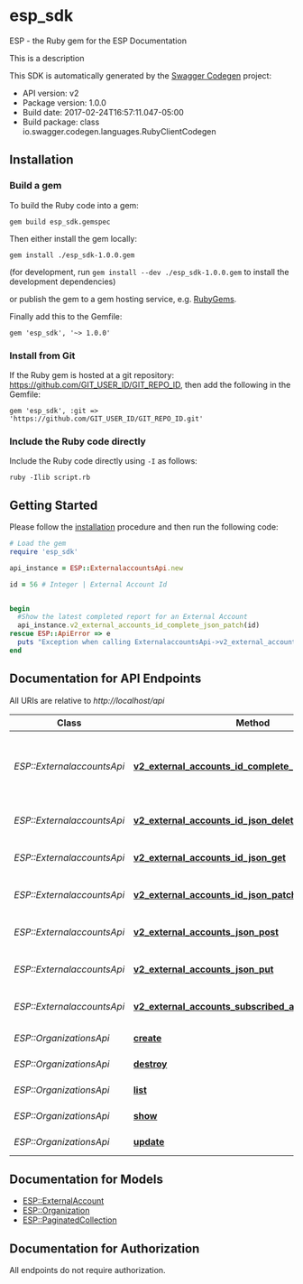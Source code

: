 # esp_sdk

ESP - the Ruby gem for the ESP Documentation

This is a description

This SDK is automatically generated by the [Swagger Codegen](https://github.com/swagger-api/swagger-codegen) project:

- API version: v2
- Package version: 1.0.0
- Build date: 2017-02-24T16:57:11.047-05:00
- Build package: class io.swagger.codegen.languages.RubyClientCodegen

## Installation

### Build a gem

To build the Ruby code into a gem:

```shell
gem build esp_sdk.gemspec
```

Then either install the gem locally:

```shell
gem install ./esp_sdk-1.0.0.gem
```
(for development, run `gem install --dev ./esp_sdk-1.0.0.gem` to install the development dependencies)

or publish the gem to a gem hosting service, e.g. [RubyGems](https://rubygems.org/).

Finally add this to the Gemfile:

    gem 'esp_sdk', '~> 1.0.0'

### Install from Git

If the Ruby gem is hosted at a git repository: https://github.com/GIT_USER_ID/GIT_REPO_ID, then add the following in the Gemfile:

    gem 'esp_sdk', :git => 'https://github.com/GIT_USER_ID/GIT_REPO_ID.git'

### Include the Ruby code directly

Include the Ruby code directly using `-I` as follows:

```shell
ruby -Ilib script.rb
```

## Getting Started

Please follow the [installation](#installation) procedure and then run the following code:
```ruby
# Load the gem
require 'esp_sdk'

api_instance = ESP::ExternalaccountsApi.new

id = 56 # Integer | External Account Id


begin
  #Show the latest completed report for an External Account
  api_instance.v2_external_accounts_id_complete_json_patch(id)
rescue ESP::ApiError => e
  puts "Exception when calling ExternalaccountsApi->v2_external_accounts_id_complete_json_patch: #{e}"
end

```

## Documentation for API Endpoints

All URIs are relative to *http://localhost/api*

Class | Method | HTTP request | Description
------------ | ------------- | ------------- | -------------
*ESP::ExternalaccountsApi* | [**v2_external_accounts_id_complete_json_patch**](docs/ExternalaccountsApi.md#v2_external_accounts_id_complete_json_patch) | **PATCH** /v2/external_accounts/{id}/complete.json | Show the latest completed report for an External Account
*ESP::ExternalaccountsApi* | [**v2_external_accounts_id_json_delete**](docs/ExternalaccountsApi.md#v2_external_accounts_id_json_delete) | **DELETE** /v2/external_accounts/{id}.json | Remove an External Account
*ESP::ExternalaccountsApi* | [**v2_external_accounts_id_json_get**](docs/ExternalaccountsApi.md#v2_external_accounts_id_json_get) | **GET** /v2/external_accounts/{id}.json | Show a single External Account
*ESP::ExternalaccountsApi* | [**v2_external_accounts_id_json_patch**](docs/ExternalaccountsApi.md#v2_external_accounts_id_json_patch) | **PATCH** /v2/external_accounts/{id}.json | Update an External Account
*ESP::ExternalaccountsApi* | [**v2_external_accounts_json_post**](docs/ExternalaccountsApi.md#v2_external_accounts_json_post) | **POST** /v2/external_accounts.json | Create an External Account
*ESP::ExternalaccountsApi* | [**v2_external_accounts_json_put**](docs/ExternalaccountsApi.md#v2_external_accounts_json_put) | **PUT** /v2/external_accounts.json | Get a list of External Accounts
*ESP::ExternalaccountsApi* | [**v2_external_accounts_subscribed_accounts_json_get**](docs/ExternalaccountsApi.md#v2_external_accounts_subscribed_accounts_json_get) | **GET** /v2/external_accounts/subscribed_accounts.json | Show a list of Subscribed Accounts
*ESP::OrganizationsApi* | [**create**](docs/OrganizationsApi.md#create) | **POST** /v2/organizations.json | Create an Organization
*ESP::OrganizationsApi* | [**destroy**](docs/OrganizationsApi.md#destroy) | **DELETE** /v2/organizations/{id}.json | Remove an Organization
*ESP::OrganizationsApi* | [**list**](docs/OrganizationsApi.md#list) | **PUT** /v2/organizations.json | Get a list of Organizations
*ESP::OrganizationsApi* | [**show**](docs/OrganizationsApi.md#show) | **GET** /v2/organizations/{id}.json | Show a single Organization
*ESP::OrganizationsApi* | [**update**](docs/OrganizationsApi.md#update) | **PATCH** /v2/organizations/{id}.json | Update an Organization


## Documentation for Models

 - [ESP::ExternalAccount](docs/ExternalAccount.md)
 - [ESP::Organization](docs/Organization.md)
 - [ESP::PaginatedCollection](docs/PaginatedCollection.md)


## Documentation for Authorization

 All endpoints do not require authorization.

